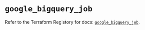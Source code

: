 # `google_bigquery_job`

Refer to the Terraform Registory for docs: [`google_bigquery_job`](https://registry.terraform.io/providers/hashicorp/google/5.29.0/docs/resources/bigquery_job).
